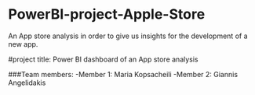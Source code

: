 # PowerBI-project-Apple-Store
An App store analysis in order to give us insights for the development of  a new app.



#project title: Power BI dashboard of an App store analysis

###Team members:
-Member 1: Maria Kopsacheili
-Member 2: Giannis Angelidakis